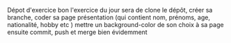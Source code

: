 Dépot d'exercice 
bon l'exercice du jour sera de clone le dépôt, créer sa branche, coder sa page présentation (qui contient nom, prénoms, age, nationalité, hobby etc ) mettre un background-color de son choix à sa page
ensuite commit, push et merge bien évidemment

